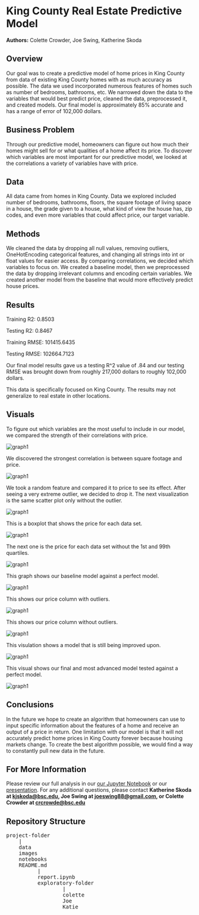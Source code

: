 # King County Real Estate Predictive Model

**Authors:** Colette Crowder, Joe Swing, Katherine Skoda 

## Overview

Our goal was to create a predictive model of home prices in King County from data of existing King County homes with as much accuracy as possible. The data we used incorporated numerous features of homes such as number of bedrooms, bathrooms, etc. We narrowed down the data to the variables that would best predict price, cleaned the data, preprocessed it, and created models. Our final model is approximately 85% accurate and has a range of error of 102,000 dollars.

## Business Problem

Through our predictive model, homeowners can figure out how much their homes might sell for or what qualities of a home affect its price. To discover which variables are most important for our predictive model, we looked at the correlations a variety of variables have with price.

## Data

All data came from homes in King County. Data we explored included number of bedrooms, bathrooms, floors, the square footage of living space in a house, the grade given to a house, what kind of view the house has, zip codes, and even more variables that could affect price, our target variable.

## Methods

We cleaned the data by dropping all null values, removing outliers, OneHotEncoding categorical features, and changing all strings into int or float values for easier access. By comparing correlations, we decided which variables to focus on. We created a baseline model, then we preprocessed the data by dropping irrelevant columns and encoding certain variables. We created another model from the baseline that would more effectively predict house prices. 

## Results

Training R2: 0.8503

Testing R2: 0.8467

Training RMSE: 101415.6435

Testing RMSE: 102664.7123

Our final model results gave us a testing R^2 value of .84 and our testing RMSE was brought down from roughly 217,000 dollars to roughly 102,000 dollars. 

This data is specifically focused on King County. The results may not generalize to real estate in other locations.

## Visuals

To figure out which variables are the most useful to include in our model, we compared the strength of their correlations with price. 

![graph1](./images/heatmap.png)

We discovered the strongest correlation is between square footage and price.

![graph1](./images/how_footage_of_home_affects_price.png)

We took a random feature and compared it to price to see its effect. After seeing a very extreme outlier, we decided to drop it. The next visualization is the same scatter plot only without the outlier. 

![graph1](./images/homepriceperroom.png)

This is a boxplot that shows the price for each data set. 

![graph1](./images/beforeoutliers.png)

The next one is the price for each data set without the 1st and 99th quartiles. 

![graph1](./images/afteroutliers.png)

This graph shows our baseline model against a perfect model. 

![graph1](./images/baselinemodelprediction.png)

This shows our price column with outliers.

![graph1](./images/joesbeforeoutliers.png)

This shows our price column without outliers. 

![graph1](./images/afteroutlierstakenout.png)

This visulation shows a model that is still being improved upon.

![graph1](./images/joesmodelprediction.png)

This visual shows our final and most advanced model tested against a perfect model. 

![graph1](./images/advancedmodelprediction.png)

## Conclusions

In the future we hope to create an algorithm that homeowners can use to input specific information about the features of a home and receive an output of a price in return. One limitation with our model is that it will not accurately predict home prices in King County forever because housing markets change. To create the best algorithm possible, we would find a way to constantly pull new data in the future.

## For More Information

Please review our full analysis in our [our Jupyter Notebook](./notebooks/report.ipynb) or our [presentation](./images/powerpoint.pdf).
For any additional questions, please contact **Katherine Skoda at kjskoda@bsc.edu, Joe Swing at joeswing88@gmail.com, or Colette Crowder at crcrowde@bsc.edu**

## Repository Structure

<pre>project-folder<br />    |<br />    data<br />    images<br />    notebooks<br />    README.md<br />          |<br />          report.ipynb<br />          exploratory-folder<br />                  |<br />                  colette<br />                  Joe <br />                  Katie                      </pre>
<!-- project-folder
   |
   data
   images
   notebooks
   README.md
         |
         report.ipynb
         exploratory-folder
                 |
                 colette
                 Joe
                 Katie      
 -->